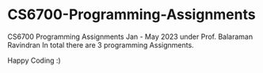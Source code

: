 # CS6700-Programming-Assignments
CS6700 Programming Assignments Jan - May 2023 under Prof. Balaraman Ravindran
In total there are 3 programming Assignments. 

Happy Coding :)
